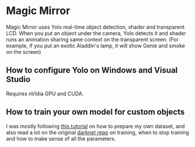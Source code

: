 # Magic Mirror
Magic Mirror uses Yolo real-time object detection, shader and transparent LCD. When you put an object under the camera, Yolo detects it and shader runs an animation sharing same context on the transparent screen. (For example, if you put an exotic Aladdin's lamp, it will show Genie and smoke on the screen)


## How to configure Yolo on Windows and Visual Studio
Requires nVidia GPU and CUDA.



## How to train your own model for custom objects
I was mostly following [this tutorial](https://timebutt.github.io/static/how-to-train-yolov2-to-detect-custom-objects/) on how to prepare my own dataset, and also read a lot on the original [darknet repo](https://github.com/AlexeyAB/darknet) on training, when to stop training and how to make sense of all the parameters.